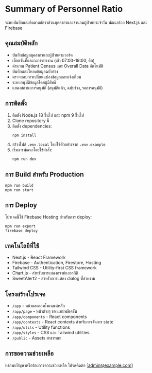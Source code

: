 # Summary of Personnel Ratio

ระบบบันทึกและติดตามอัตราส่วนบุคลากรและจำนวนผู้ป่วยประจำวัน พัฒนาด้วย Next.js และ Firebase

## คุณสมบัติหลัก

- บันทึกข้อมูลบุคลากรและผู้ป่วยตามวอร์ด
- เลือกวันที่และกะการทำงาน (เช้า 07:00-19:00, ดึก)
- คำนวณ Patient Census และ Overall Data อัตโนมัติ
- บันทึกและโหลดข้อมูลฉบับร่าง
- ตรวจสอบการเปลี่ยนแปลงข้อมูลและแจ้งเตือน
- ระบบอนุมัติข้อมูลโดยผู้มีสิทธิ์
- แสดงสถานะการอนุมัติ (อนุมัติแล้ว, ฉบับร่าง, รอการอนุมัติ)

## การติดตั้ง

1. ติดตั้ง Node.js 18 ขึ้นไป และ npm 9 ขึ้นไป
2. Clone repository นี้
3. ติดตั้ง dependencies:
   ```bash
   npm install
   ```
4. สร้างไฟล์ `.env.local` โดยใช้ตัวอย่างจาก `.env.example`
5. เริ่มการพัฒนาโดยใช้คำสั่ง:
   ```bash
   npm run dev
   ```

## การ Build สำหรับ Production

```bash
npm run build
npm run start
```

## การ Deploy

โปรเจคนี้ใช้ Firebase Hosting สำหรับการ deploy:

```bash
npm run export
firebase deploy
```

## เทคโนโลยีที่ใช้

- Next.js - React Framework
- Firebase - Authentication, Firestore, Hosting
- Tailwind CSS - Utility-first CSS framework
- Chart.js - สำหรับการแสดงกราฟและสถิติ
- SweetAlert2 - สำหรับการแสดง dialog ที่สวยงาม

## โครงสร้างโปรเจค

- `/app` - หน้าและคอมโพเนนต์หลัก
- `/app/page` - หน้าต่างๆ ของแอปพลิเคชัน
- `/app/components` - React components
- `/app/contexts` - React contexts สำหรับการจัดการ state
- `/app/utils` - Utility functions
- `/app/styles` - CSS และ Tailwind utilities
- `/public` - Assets สาธารณะ

## การขอความช่วยเหลือ

หากพบปัญหาหรือต้องการความช่วยเหลือ โปรดติดต่อ [admin@example.com]
